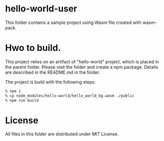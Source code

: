 # hello-world-user

This folder contains a sample project using Wasm file created with wasm-pack. 

# Hwo to build.

This project relies on an artifact of "hello-world" project, which is placed in the parent folder. Please visit the folder and create a npm package. Details are described in the README.md in the folder.

The project is build with the following steps:

~~~sh
% npm i
% cp node_modules/hello-world/hello_world_bg.wasm ./public
% npm run build
~~~

# License

All files in this folder are distributed under MIT License.